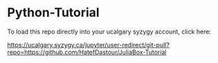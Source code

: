 # Python-Tutorial

To load this repo directly into your ucalgary syzygy account, click here:

https://ucalgary.syzygy.ca/jupyter/user-redirect/git-pull?repo=https://github.com/HatefDastour/JuliaBox-Tutorial
